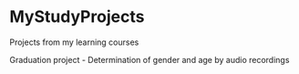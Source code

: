 # MyStudyProjects
Projects from my learning courses

Graduation project - Determination of gender and age by audio recordings
